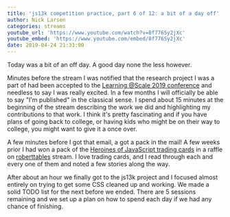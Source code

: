 ```yaml
---
title: 'js13k competition practice, part 6 of 12: a bit of a day off'
author: Nick Larsen
categories: streams
youtube_url: 'https://www.youtube.com/watch?v=8f776Sy2jXc'
youtube_embed: 'https://www.youtube.com/embed/8f776Sy2jXc'
date: 2019-04-24 21:33:00
---
```


Today was a bit of an off day.  A good day none the less however.

Minutes before the stream I was notified that the research project I was a part of had been accepted to the [Learning @Scale 2019 conference](https://learningatscale.acm.org/las2019/) and needless to say I was really excited.  In a few months I will officially be able to say "I'm published" in the classical sense.  I spend about 15 minutes at the beginning of the stream describing the work we did and highlighting my contributions to that work.  I think it's pretty fascinating and if you have plans of going back to college, or having kids who might be on their way to college, you might want to give it a once over.

A few minutes before I got that email, a got a pack in the mail!  A few weeks prior I had won a pack of the [Heroines of JavaScript trading cards](https://www.etsy.com/listing/688771117/heroines-of-javascript-trading-cards) in a raffle on [roberttables](https://www.twitch.tv/roberttables) stream.  I love trading cards, and I read through each and every one of them and noted a few stories along the way.

After about an hour we finally got to the js13k project and I focused almost entirely on trying to get some CSS cleaned up and working.  We made a solid TODO list for the next before we ended.  There are 5 sessions remaining and we set up a plan on how to spend each day if we had any chance of finishing.
